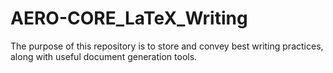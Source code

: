 # AERO-CORE_LaTeX_Writing
 The purpose of this repository is to store and convey best writing practices, along with useful document generation tools. 
